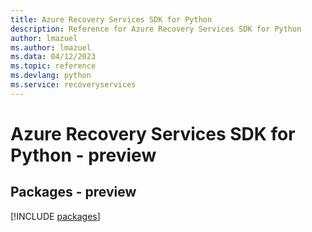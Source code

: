 ```yaml
---
title: Azure Recovery Services SDK for Python
description: Reference for Azure Recovery Services SDK for Python
author: lmazuel
ms.author: lmazuel
ms.data: 04/12/2023
ms.topic: reference
ms.devlang: python
ms.service: recoveryservices
---
```

# Azure Recovery Services SDK for Python - preview
## Packages - preview
[!INCLUDE [packages](recovery-services-index.md)]
